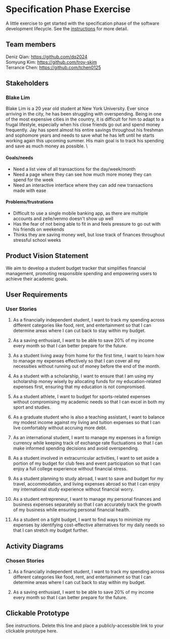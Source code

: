 # Specification Phase Exercise

A little exercise to get started with the specification phase of the software development lifecycle. See the [instructions](instructions.md) for more detail.

## Team members

Deniz Qian: https://github.com/dq2024 \
Somyung Kim: https://github.com/troy-skim \
Terrance Chen: https://github.com/tchen0125

## Stakeholders

### Blake Lim
Blake Lim is a 20 year old student at New York University. Ever since arriving in the city, he has been struggling with overspending. Being in one of the most expensive cities in the country, it is difficult for him to adapt to a frugal lifestyle, especially when his close friends go out and spend money frequently. Jay has spent almost his entire savings throughout his freshman and sophomore years and needs to save what he has left until he starts working again this upcoming summer. His main goal is to track his spending and save as much money as possible. \
#### Goals/needs
- Need a list view of all transactions for the day/week/month
- Need a page where they can see how much more money they can spend for the week
- Need an interactive interface where they can add new transactions made with ease

#### Problems/frustrations
- Difficult to use a single mobile banking app, as there are multiple accounts and zelle/venmo doesn't show up well
- Has the fear of not being able to fit in and feels pressure to go out with his friends on weekends
- Thinks they are saving money well, but lose track of finances throughout stressful school weeks

## Product Vision Statement

We aim to develop a student budget tracker that simplifies financial management, promoting responsible spending and empowering users to achieve their academic goals.

## User Requirements

### User Stories
1. As a financially independent student, I want to track my spending across different categories like food, rent, and entertainment so that I can determine areas where I can cut back to stay within my budget.

2. As a saving enthusiast, I want to be able to save 20% of my income every month so that I can better prepare for the future.

3. As a student living away from home for the first time, I want to learn how to manage my expenses effectively so that I can cover all my necessities without running out of money before the end of the month.

4. As a student with a scholarship, I want to ensure that I am using my scholarship money wisely by allocating funds for my education-related expenses first, ensuring that my education is not compromised.

5. As a student athlete, I want to budget for sports-related expenses without compromising my academic needs so that I can excel in both my sport and studies.

6. As a graduate student who is also a teaching assistant, I want to balance my modest income against my living and tuition expenses so that I can live comfortably without accruing more debt.

7. As an international student, I want to manage my expenses in a foreign currency while keeping track of exchange rate fluctuations so that I can make informed spending decisions and avoid overspending.

8. As a student involved in extracurricular activities, I want to set aside a portion of my budget for club fees and event participation so that I can enjoy a full college experience without financial stress.

9. As a student planning to study abroad, I want to save and budget for my travel, accommodation, and living expenses abroad so that I can enjoy my international study experience without financial worry.

10. As a student entrepreneur, I want to manage my personal finances and business expenses separately so that I can accurately track the growth of my business while ensuring personal financial health.

11. As a student on a tight budget, I want to find ways to minimize my expenses by identifying cost-effective alternatives for my daily needs so that I can stretch my budget further.

## Activity Diagrams

### Chosen Stories
1. As a financially independent student, I want to track my spending across different categories like food, rent, and entertainment so that I can determine areas where I can cut back to stay within my budget.

2. As a saving enthusiast, I want to be able to save 20% of my income every month so that I can better prepare for the future.


## Clickable Prototype

See instructions. Delete this line and place a publicly-accessible link to your clickable prototype here.
